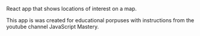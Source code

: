 React app that shows locations of interest on a map.

This app is was created for educational porpuses with instructions from the youtube channel JavaScript Mastery.

